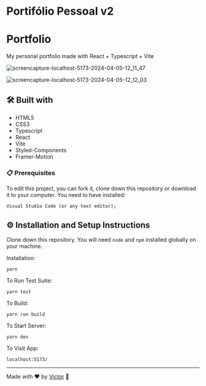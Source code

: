 # Portifólio Pessoal v2

# Portfolio
My personal portfolio made with React + Typescript + Vite

![screencapture-localhost-5173-2024-04-05-12_11_47](https://github.com/V1ctorBarbosa/Portifolio_v2/assets/101783823/c93f28e2-7873-4d6a-b4e7-99a00a276295)

![screencapture-localhost-5173-2024-04-05-12_12_03](https://github.com/V1ctorBarbosa/Portifolio_v2/assets/101783823/ac51df1a-a3c9-414c-8bcb-23eae891cf49)

## 🛠️ Built with

* HTML5
* CSS3
* Typescript
* React
* Vite
* Styled-Components
* Framer-Motion

### 📋 Prerequisites

To edit this project, you can fork it, clone down this repository or download it to your computer. You need to have installed:

```
Visual Studio Code (or any text editor);
```

## ⚙️ Installation and Setup Instructions

Clone down this repository. You will need `node` and `npm` installed globally on your machine.  

Installation:

`yarn`  

To Run Test Suite:  

`yarn test`  

To Build:  

`yarn run build`  

To Start Server:

`yarn dev`  

To Visit App:

`localhost:5173/`

---
Made with ❤️ by [Victor](https://github.com/V1ctorBarbosa) 🐶
